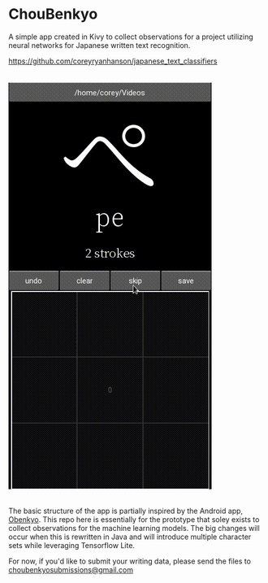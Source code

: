 # ChouBenkyo
A simple app created in Kivy to collect observations for a project utilizing neural networks for Japanese written text recognition.

https://github.com/coreyryanhanson/japanese_text_classifiers
<br><br><br>
<img src="img/demo_01.gif" alt="Screenshot">
<br><br>

The basic structure of the app is partially inspired by the Android app, [Obenkyo](https://play.google.com/store/apps/details?id=com.Obenkyo). This repo here is essentially for the prototype that soley exists to collect observations for the machine learning models. The big changes will occur when this is rewritten in Java and will introduce multiple character sets while leveraging Tensorflow Lite.

For now, if you'd like to submit your writing data, please send the files to choubenkyosubmissions@gmail.com
